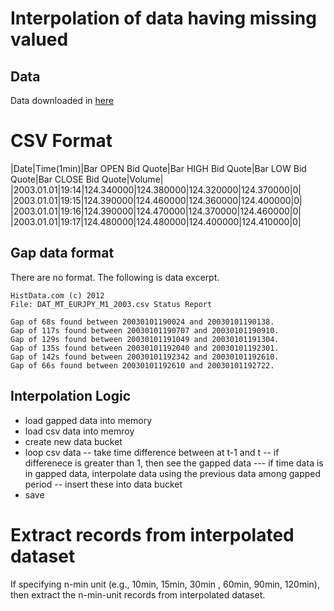 # Interpolation of data having missing valued

## Data 

Data downloaded in [here](http://www.histdata.com/download-free-forex-data/)

# CSV Format

|Date|Time(1min)|Bar OPEN Bid Quote|Bar HIGH Bid Quote|Bar LOW Bid Quote|Bar CLOSE Bid Quote|Volume|
|2003.01.01|19:14|124.340000|124.380000|124.320000|124.370000|0|
|2003.01.01|19:15|124.390000|124.460000|124.360000|124.400000|0|
|2003.01.01|19:16|124.390000|124.470000|124.370000|124.460000|0|
|2003.01.01|19:17|124.480000|124.480000|124.400000|124.410000|0|

## Gap data format

There are no format. The following is data excerpt.

```
HistData.com (c) 2012
File: DAT_MT_EURJPY_M1_2003.csv Status Report

Gap of 68s found between 20030101190024 and 20030101190138.
Gap of 117s found between 20030101190707 and 20030101190910.
Gap of 129s found between 20030101191049 and 20030101191304.
Gap of 135s found between 20030101192040 and 20030101192301.
Gap of 142s found between 20030101192342 and 20030101192610.
Gap of 66s found between 20030101192610 and 20030101192722.
```

## Interpolation Logic
- load gapped data into memory
- load csv data into memroy
- create new data bucket
- loop csv data
-- take time difference between at t-1 and t
-- if differenece is greater than 1, then see the gapped data
--- if time data is in gapped data, interpolate data using the previous data among gapped period
-- insert these into data bucket
- save


# Extract records from interpolated dataset

If specifying n-min unit (e.g., 10min, 15min, 30min , 60min, 90min, 120min), then extract the n-min-unit records from interpolated dataset.
